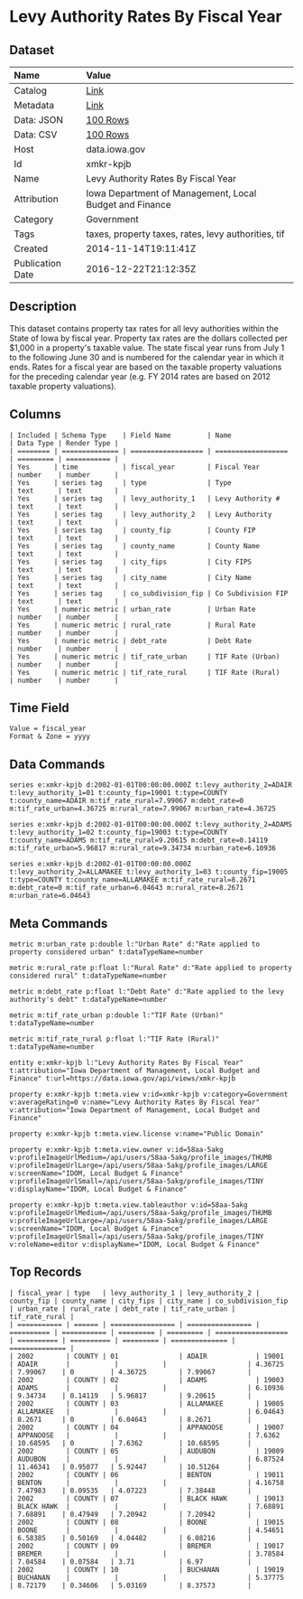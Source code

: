 # Levy Authority Rates By Fiscal Year

## Dataset

| Name | Value |
| :--- | :---- |
| Catalog | [Link](https://catalog.data.gov/dataset/levy-authority-rates-by-fiscal-year) |
| Metadata | [Link](https://data.iowa.gov/api/views/xmkr-kpjb) |
| Data: JSON | [100 Rows](https://data.iowa.gov/api/views/xmkr-kpjb/rows.json?max_rows=100) |
| Data: CSV | [100 Rows](https://data.iowa.gov/api/views/xmkr-kpjb/rows.csv?max_rows=100) |
| Host | data.iowa.gov |
| Id | xmkr-kpjb |
| Name | Levy Authority Rates By Fiscal Year |
| Attribution | Iowa Department of Management, Local Budget and Finance |
| Category | Government |
| Tags | taxes, property taxes, rates, levy authorities, tif |
| Created | 2014-11-14T19:11:41Z |
| Publication Date | 2016-12-22T21:12:35Z |

## Description

This dataset contains property tax rates for all levy authorities within the State of Iowa by fiscal year.  Property tax rates are the dollars collected per $1,000 in a property's taxable value. The state fiscal year runs from July 1 to the following June 30 and is numbered for the calendar year in which it ends.  Rates for a fiscal year are based on the taxable property valuations for the preceding calendar year (e.g. FY 2014 rates are based on 2012 taxable property valuations).

## Columns

```ls
| Included | Schema Type    | Field Name         | Name               | Data Type | Render Type |
| ======== | ============== | ================== | ================== | ========= | =========== |
| Yes      | time           | fiscal_year        | Fiscal Year        | number    | number      |
| Yes      | series tag     | type               | Type               | text      | text        |
| Yes      | series tag     | levy_authority_1   | Levy Authority #   | text      | text        |
| Yes      | series tag     | levy_authority_2   | Levy Authority     | text      | text        |
| Yes      | series tag     | county_fip         | County FIP         | text      | text        |
| Yes      | series tag     | county_name        | County Name        | text      | text        |
| Yes      | series tag     | city_fips          | City FIPS          | text      | text        |
| Yes      | series tag     | city_name          | City Name          | text      | text        |
| Yes      | series tag     | co_subdivision_fip | Co Subdivision FIP | text      | text        |
| Yes      | numeric metric | urban_rate         | Urban Rate         | number    | number      |
| Yes      | numeric metric | rural_rate         | Rural Rate         | number    | number      |
| Yes      | numeric metric | debt_rate          | Debt Rate          | number    | number      |
| Yes      | numeric metric | tif_rate_urban     | TIF Rate (Urban)   | number    | number      |
| Yes      | numeric metric | tif_rate_rural     | TIF Rate (Rural)   | number    | number      |
```

## Time Field

```ls
Value = fiscal_year
Format & Zone = yyyy
```

## Data Commands

```ls
series e:xmkr-kpjb d:2002-01-01T00:00:00.000Z t:levy_authority_2=ADAIR t:levy_authority_1=01 t:county_fip=19001 t:type=COUNTY t:county_name=ADAIR m:tif_rate_rural=7.99067 m:debt_rate=0 m:tif_rate_urban=4.36725 m:rural_rate=7.99067 m:urban_rate=4.36725

series e:xmkr-kpjb d:2002-01-01T00:00:00.000Z t:levy_authority_2=ADAMS t:levy_authority_1=02 t:county_fip=19003 t:type=COUNTY t:county_name=ADAMS m:tif_rate_rural=9.20615 m:debt_rate=0.14119 m:tif_rate_urban=5.96817 m:rural_rate=9.34734 m:urban_rate=6.10936

series e:xmkr-kpjb d:2002-01-01T00:00:00.000Z t:levy_authority_2=ALLAMAKEE t:levy_authority_1=03 t:county_fip=19005 t:type=COUNTY t:county_name=ALLAMAKEE m:tif_rate_rural=8.2671 m:debt_rate=0 m:tif_rate_urban=6.04643 m:rural_rate=8.2671 m:urban_rate=6.04643
```

## Meta Commands

```ls
metric m:urban_rate p:double l:"Urban Rate" d:"Rate applied to property considered urban" t:dataTypeName=number

metric m:rural_rate p:float l:"Rural Rate" d:"Rate applied to property considered rural" t:dataTypeName=number

metric m:debt_rate p:float l:"Debt Rate" d:"Rate applied to the levy authority's debt" t:dataTypeName=number

metric m:tif_rate_urban p:double l:"TIF Rate (Urban)" t:dataTypeName=number

metric m:tif_rate_rural p:float l:"TIF Rate (Rural)" t:dataTypeName=number

entity e:xmkr-kpjb l:"Levy Authority Rates By Fiscal Year" t:attribution="Iowa Department of Management, Local Budget and Finance" t:url=https://data.iowa.gov/api/views/xmkr-kpjb

property e:xmkr-kpjb t:meta.view v:id=xmkr-kpjb v:category=Government v:averageRating=0 v:name="Levy Authority Rates By Fiscal Year" v:attribution="Iowa Department of Management, Local Budget and Finance"

property e:xmkr-kpjb t:meta.view.license v:name="Public Domain"

property e:xmkr-kpjb t:meta.view.owner v:id=58aa-5akg v:profileImageUrlMedium=/api/users/58aa-5akg/profile_images/THUMB v:profileImageUrlLarge=/api/users/58aa-5akg/profile_images/LARGE v:screenName="IDOM, Local Budget & Finance" v:profileImageUrlSmall=/api/users/58aa-5akg/profile_images/TINY v:displayName="IDOM, Local Budget & Finance"

property e:xmkr-kpjb t:meta.view.tableauthor v:id=58aa-5akg v:profileImageUrlMedium=/api/users/58aa-5akg/profile_images/THUMB v:profileImageUrlLarge=/api/users/58aa-5akg/profile_images/LARGE v:screenName="IDOM, Local Budget & Finance" v:profileImageUrlSmall=/api/users/58aa-5akg/profile_images/TINY v:roleName=editor v:displayName="IDOM, Local Budget & Finance"
```

## Top Records

```ls
| fiscal_year | type   | levy_authority_1 | levy_authority_2 | county_fip | county_name | city_fips | city_name | co_subdivision_fip | urban_rate | rural_rate | debt_rate | tif_rate_urban | tif_rate_rural | 
| =========== | ====== | ================ | ================ | ========== | =========== | ========= | ========= | ================== | ========== | ========== | ========= | ============== | ============== | 
| 2002        | COUNTY | 01               | ADAIR            | 19001      | ADAIR       |           |           |                    | 4.36725    | 7.99067    | 0         | 4.36725        | 7.99067        | 
| 2002        | COUNTY | 02               | ADAMS            | 19003      | ADAMS       |           |           |                    | 6.10936    | 9.34734    | 0.14119   | 5.96817        | 9.20615        | 
| 2002        | COUNTY | 03               | ALLAMAKEE        | 19005      | ALLAMAKEE   |           |           |                    | 6.04643    | 8.2671     | 0         | 6.04643        | 8.2671         | 
| 2002        | COUNTY | 04               | APPANOOSE        | 19007      | APPANOOSE   |           |           |                    | 7.6362     | 10.68595   | 0         | 7.6362         | 10.68595       | 
| 2002        | COUNTY | 05               | AUDUBON          | 19009      | AUDUBON     |           |           |                    | 6.87524    | 11.46341   | 0.95077   | 5.92447        | 10.51264       | 
| 2002        | COUNTY | 06               | BENTON           | 19011      | BENTON      |           |           |                    | 4.16758    | 7.47983    | 0.09535   | 4.07223        | 7.38448        | 
| 2002        | COUNTY | 07               | BLACK HAWK       | 19013      | BLACK HAWK  |           |           |                    | 7.68891    | 7.68891    | 0.47949   | 7.20942        | 7.20942        | 
| 2002        | COUNTY | 08               | BOONE            | 19015      | BOONE       |           |           |                    | 4.54651    | 6.58385    | 0.50169   | 4.04482        | 6.08216        | 
| 2002        | COUNTY | 09               | BREMER           | 19017      | BREMER      |           |           |                    | 3.78584    | 7.04584    | 0.07584   | 3.71           | 6.97           | 
| 2002        | COUNTY | 10               | BUCHANAN         | 19019      | BUCHANAN    |           |           |                    | 5.37775    | 8.72179    | 0.34606   | 5.03169        | 8.37573        | 
```